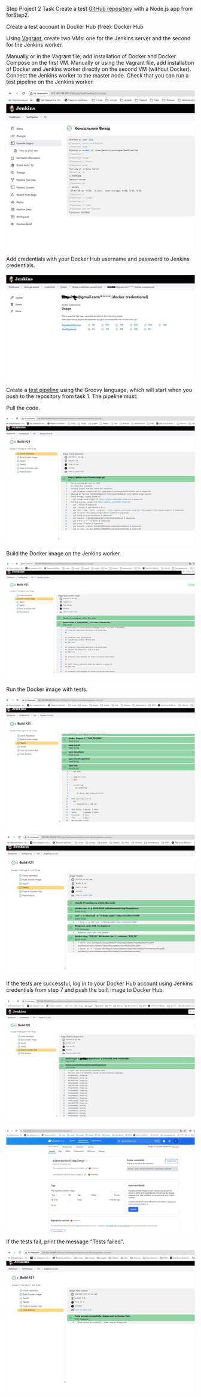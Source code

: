 Step Project 2
Task
Create a test [GitHub repository](https://github.com/Visemir/step2) with a Node.js app from forStep2. 

Create a test account in Docker Hub (free): Docker Hub

Using [Vagrant](https://github.com/Visemir/danitProjekt02/blob/master/Vagrantfile), create two VMs: one for the Jenkins server and the second for the Jenkins worker.

Manually or in the Vagrant file, add installation of Docker and Docker Compose on the first VM.
Manually or using the Vagrant file, add installation of Docker and Jenkins worker directly on the second VM (without Docker).
Connect the Jenkins worker to the master node. Check that you can run a test pipeline on the Jenkins worker.

![](https://github.com/Visemir/danitProjekt02/blob/master/jenkistes2.jpg)

Add credentials with your Docker Hub username and password to Jenkins credentials.

![](https://github.com/Visemir/danitProjekt02/blob/master/creddok.jpg)

Create a [test pipeline](https://github.com/Visemir/danitProjekt02/blob/master/TestPipeline2) using the Groovy language, which will start when you push to the repository from task 1. The pipeline must:

Pull the code.

![](https://github.com/Visemir/danitProjekt02/blob/master/step01.jpg)

Build the Docker image on the Jenkins worker.

![](https://github.com/Visemir/danitProjekt02/blob/master/step02.jpg)

Run the Docker image with tests.

![](https://github.com/Visemir/danitProjekt02/blob/master/step03.jpg)
![](https://github.com/Visemir/danitProjekt02/blob/master/step04.jpg)


If the tests are successful, log in to your Docker Hub account using Jenkins credentials from step 7 and push the built image to Docker Hub.

![](https://github.com/Visemir/danitProjekt02/blob/master/steep05.jpg)

![](https://github.com/Visemir/danitProjekt02/blob/master/dockerhub.jpg)


If the tests fail, print the message "Tests failed".

![](https://github.com/Visemir/danitProjekt02/blob/master/step06.jpg)

